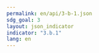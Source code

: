 ```yaml
---
permalink: en/api/3-b-1.json
sdg_goal: 3
layout: json_indicator
indicator: "3.b.1"
lang: en
---
```


